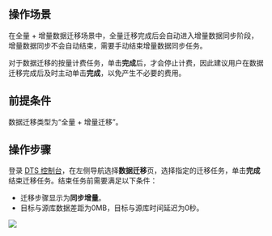
## 操作场景
在全量 + 增量数据迁移场景中，全量迁移完成后会自动进入增量数据同步阶段，增量数据同步不会自动结束，需要手动结束增量数据同步任务。 

对于数据迁移的按量计费任务，单击**完成**后，才会停止计费，因此建议用户在数据迁移完成后及时主动单击**完成**，以免产生不必要的费用。

## 前提条件
数据迁移类型为“全量 + 增量迁移”。 

## 操作步骤
登录 [DTS 控制台](https://console.cloud.tencent.com/dts/migration)，在左侧导航选择**数据迁移**页，选择指定的迁移任务，单击**完成**结束迁移任务。结束任务前需要满足以下条件：
 - 迁移步骤显示为**同步增量**。
 - 目标与源库数据差距为0MB，目标与源库时间延迟为0秒。

![](https://main.qcloudimg.com/raw/7020f88b81f000f2eaa84f1a1279bc5d.png)

